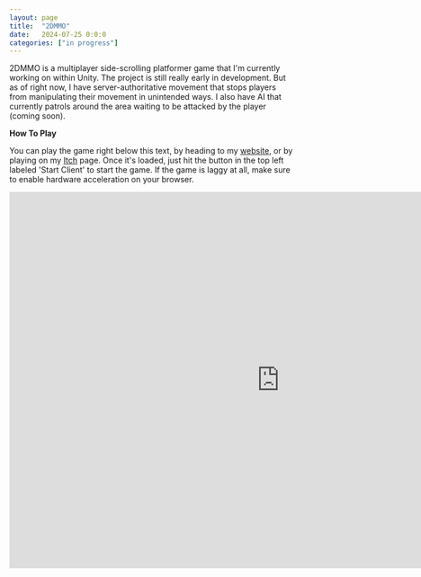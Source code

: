 ```yaml
---
layout: page
title:  "2DMMO"
date:   2024-07-25 0:0:0
categories: ["in progress"]
---
```

2DMMO is a multiplayer side-scrolling platformer game that I'm currently working on within Unity. The project is still really early in development. But as of right now, I have server-authoritative movement that stops players from manipulating their movement in unintended ways. I also have AI that currently patrols around the area waiting to be attacked by the player (coming soon). 

**How To Play** 

You can play the game right below this text, by heading to my [website][2dmmolink], or by playing on my [Itch][itchlink] page. Once it's loaded, just hit the button in the top left labeled 'Start Client' to start the game. If the game is laggy at all, make sure to enable hardware acceleration on your browser.

<center><iframe frameborder="0" src="https://itch.io/embed-upload/10774497?color=333333" allowfullscreen="" width="960" height="670"><a href="https://dustinschimel.itch.io/2dmmo">Play 2DMMO on itch.io</a></iframe></center>

[2dmmolink]: https://2dmmo.xyz/
[itchlink]: https://dustinschimel.itch.io/2dmmo